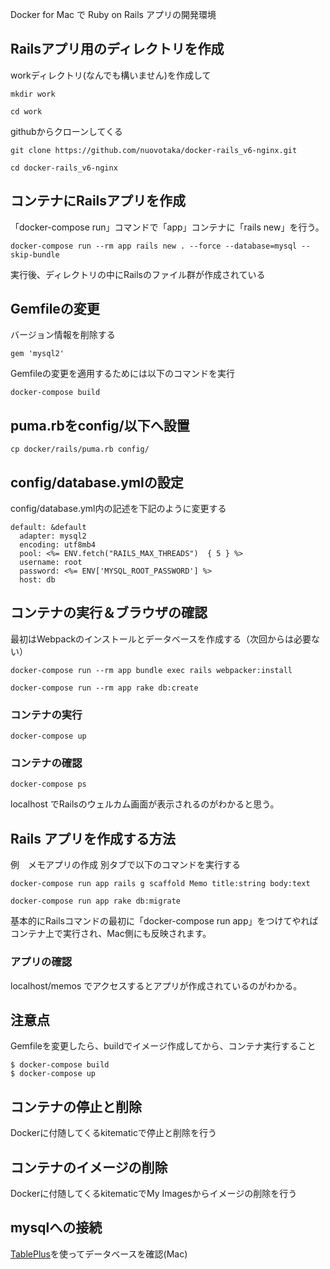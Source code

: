 Docker for Mac で Ruby on Rails アプリの開発環境

## Railsアプリ用のディレクトリを作成
workディレクトリ(なんでも構いません)を作成して
```
mkdir work
```
```
cd work
```
githubからクローンしてくる
```
git clone https://github.com/nuovotaka/docker-rails_v6-nginx.git
```
```
cd docker-rails_v6-nginx
```

## コンテナにRailsアプリを作成

「docker-compose run」コマンドで「app」コンテナに「rails new」を行う。
```
docker-compose run --rm app rails new . --force --database=mysql --skip-bundle
```
実行後、ディレクトリの中にRailsのファイル群が作成されている

## Gemfileの変更

バージョン情報を削除する
```
gem 'mysql2'
```

Gemfileの変更を適用するためには以下のコマンドを実行
```
docker-compose build
```

## puma.rbをconfig/以下へ設置
```
cp docker/rails/puma.rb config/
```

## config/database.ymlの設定

config/database.yml内の記述を下記のように変更する
```
default: &default
  adapter: mysql2
  encoding: utf8mb4
  pool: <%= ENV.fetch("RAILS_MAX_THREADS")  { 5 } %>
  username: root
  password: <%= ENV['MYSQL_ROOT_PASSWORD'] %>
  host: db

```

## コンテナの実行＆ブラウザの確認

最初はWebpackのインストールとデータベースを作成する（次回からは必要ない）
```
docker-compose run --rm app bundle exec rails webpacker:install
```
```
docker-compose run --rm app rake db:create
```

### コンテナの実行

```
docker-compose up
```

### コンテナの確認

```
docker-compose ps
```

localhost でRailsのウェルカム画面が表示されるのがわかると思う。

## Rails アプリを作成する方法

例　メモアプリの作成
別タブで以下のコマンドを実行する
```
docker-compose run app rails g scaffold Memo title:string body:text
```
```
docker-compose run app rake db:migrate
```

基本的にRailsコマンドの最初に「docker-compose run app」をつけてやればコンテナ上で実行され、Mac側にも反映されます。

### アプリの確認

localhost/memos でアクセスするとアプリが作成されているのがわかる。

## 注意点

Gemfileを変更したら、buildでイメージ作成してから、コンテナ実行すること
```
$ docker-compose build
$ docker-compose up
```

## コンテナの停止と削除
Dockerに付随してくるkitematicで停止と削除を行う

## コンテナのイメージの削除
Dockerに付随してくるkitematicでMy Imagesからイメージの削除を行う


## mysqlへの接続
[TablePlus](https://tableplus.com/)を使ってデータベースを確認(Mac)
